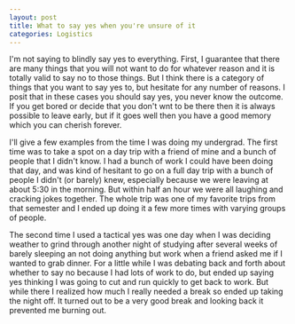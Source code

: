 ```yaml
---
layout: post
title: What to say yes when you're unsure of it
categories: Logistics
---
```


I'm not saying to blindly say yes to everything. First, I guarantee that there are many things that you will not want to do for whatever reason and it is totally valid to say no to those things. But I think there is a category of things that you want to say yes to, but hesitate for any number of reasons. I posit that in these cases you should say yes, you never know the outcome. If you get bored or decide that you don't wnt to be there then it is always possible to leave early, but if it goes well then you have a good memory which you can cherish forever.  

I'll give a few examples from the time I was doing my undergrad. The first time was to take a spot on a day trip with a friend of mine and a bunch of people that I didn't know. I had a bunch of work I could have been doing that day, and was kind of hesitant to go on a full day trip with a bunch of people I didn't (or barely) knew, especially because we were leaving at about 5:30 in the morning. But within half an hour we were all laughing and cracking jokes together. The whole trip was one of my favorite trips from that semester and I ended up doing it a few more times with varying groups of people.

The second time I used a tactical yes was one day when I was deciding weather to grind through another night of studying after several weeks of barely sleeping an not doing anything but work when a friend asked me if I wanted to grab dinner. For a little while I was debating back and forth about whether to say no because I had lots of work to do, but ended up saying yes thinking I was going to cut and run quickly to get back to work. But while there I realized how much I really needed a break so ended up taking the night off. It turned out to be a very good break and looking back it prevented me burning out.
